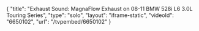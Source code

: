 {
    "title": "Exhaust Sound: MagnaFlow Exhaust on 08-11 BMW 528i L6 3.0L Touring Series",
    "type": "solo",
    "layout": "iframe-static",
    "videoId": "6650102",
    "url": "\/tvpembed\/6650102"
}